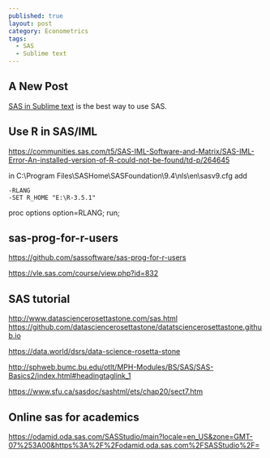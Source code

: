 ```yaml
---
published: true
layout: post
category: Econometrics
tags:
  - SAS
  - Sublime text
---
```

## A New Post

[SAS in Sublime text](https://github.com/sjiangDA/SasSubmit) is the best way to use SAS.



## Use R in SAS/IML



https://communities.sas.com/t5/SAS-IML-Software-and-Matrix/SAS-IML-Error-An-installed-version-of-R-could-not-be-found/td-p/264645

in
C:\Program Files\SASHome\SASFoundation\9.4\nls\en\sasv9.cfg
add

```sas
-RLANG
-SET R_HOME "E:\R-3.5.1"
```

proc options option=RLANG; run;


## sas-prog-for-r-users

https://github.com/sassoftware/sas-prog-for-r-users

https://vle.sas.com/course/view.php?id=832

## SAS tutorial

http://www.datasciencerosettastone.com/sas.html
https://github.com/datasciencerosettastone/datatsciencerosettastone.github.io

https://data.world/dsrs/data-science-rosetta-stone

http://sphweb.bumc.bu.edu/otlt/MPH-Modules/BS/SAS/SAS-Basics2/index.html#headingtaglink_1

https://www.sfu.ca/sasdoc/sashtml/ets/chap20/sect7.htm

## Online sas for academics
https://odamid.oda.sas.com/SASStudio/main?locale=en_US&zone=GMT-07%253A00&https%3A%2F%2Fodamid.oda.sas.com%2FSASStudio%2F=

